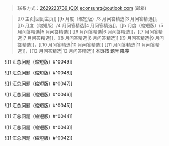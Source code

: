 > 联系方式：<a href="https://qm.qq.com/q/iA1sKuakak">2629223739 (QQ)</a> <a href="mailto:econsunrq@outlook.com">econsunrq@outlook.com (邮箱)</a>

> [[0 主页|回到主页]]
> [[b 月度（缩短版）/3 月问答精选|3 月问答精选]]，[[b 月度（缩短版）/4 月问答精选|4 月问答精选]]，[[b 月度（缩短版）/5 月问答精选|5 月问答精选]]
> [[6 月问答精选|6 月问答精选]]，[[7 月问答精选|7 月问答精选]]，[[8 月问答精选|8 月问答精选]]
> [[9 月问答精选|9 月问答精选]]，[[10 月问答精选|10 月问答精选]]
> [[11 月问答精选|11 月问答精选]]，[[12 月问答精选|12 月问答精选]]
> **本页按 题号 降序**

![[1 汇总问题（缩短版）#^0049]]

![[1 汇总问题（缩短版）#^0048]]

![[1 汇总问题（缩短版）#^0047]]

![[1 汇总问题（缩短版）#^0046]]

![[1 汇总问题（缩短版）#^0045]]

![[1 汇总问题（缩短版）#^0044]]

![[1 汇总问题（缩短版）#^0043]]

![[1 汇总问题（缩短版）#^0042]]